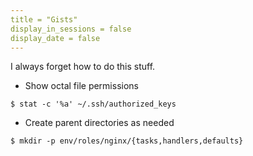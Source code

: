 ```yaml
---
title = "Gists"
display_in_sessions = false
display_date = false
---
```


I always forget how to do this stuff.

- Show octal file permissions

```
$ stat -c '%a' ~/.ssh/authorized_keys
```

- Create parent directories as needed

```
$ mkdir -p env/roles/nginx/{tasks,handlers,defaults}
```
